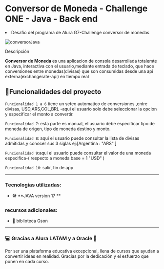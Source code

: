 <h1>Conversor de Moneda - Challenge ONE - Java - Back end</h1>

<li>Desafio del programa de Alura G7-Challenge conversor de monedas</li>

![conversorJava](https://github.com/user-attachments/assets/0afb4d48-1ea6-46dd-9ffb-724dd9434ce6)


Descripción

<strong>Conversor de Moneda </strong> es una aplicacion de consola desarrollada totalemte en Java,
interactiva con el usuario,mediante entrada de teclado,
que hace conversiones entre monedas(divisas) que son consumidas desde una api externa(exchangerate-api) en tiempo real

## :hammer:Funcionalidades del proyecto

`Funcionalidad 1 a 6`
tiene un seteo automatico de conversiones ,entre divisas, USD,ARS,COL,BRL
-aqui el usuario solo debe seleccionar la opcion y especificar el monto a convertir.


`Funcionalidad 7`: esta parte es manual,
el usuario debe especificar tipo de moneda de origen,
tipo de moneda destino y monto.

`Funcionalidad 8`: aqui el usuario puede consultar la lista de divisas admitidas,y conocer sus 3 siglas ej:[Argentina : "ARS" ]

`Funcionalidad 9`:aqui el usuario puede consultar el valor de  una moneda 
                especifica-( respecto a moneda base = 1 "USD" )

`Funcionalidad 10`: salir, fin de app.




---

### Tecnologías utilizadas:
- 🛠️ **JAVA version 17 **
### recursos adicionales:
- 🚀 biblioteca Gson

---

### 💻 **Gracias a Alura LATAM y a Oracle** 🙌
Por ser una plataforma educativa excepcional, llena de cursos que ayudan a convertir ideas en realidad. Gracias por la dedicación y el esfuerzo que ponen en cada curso.
